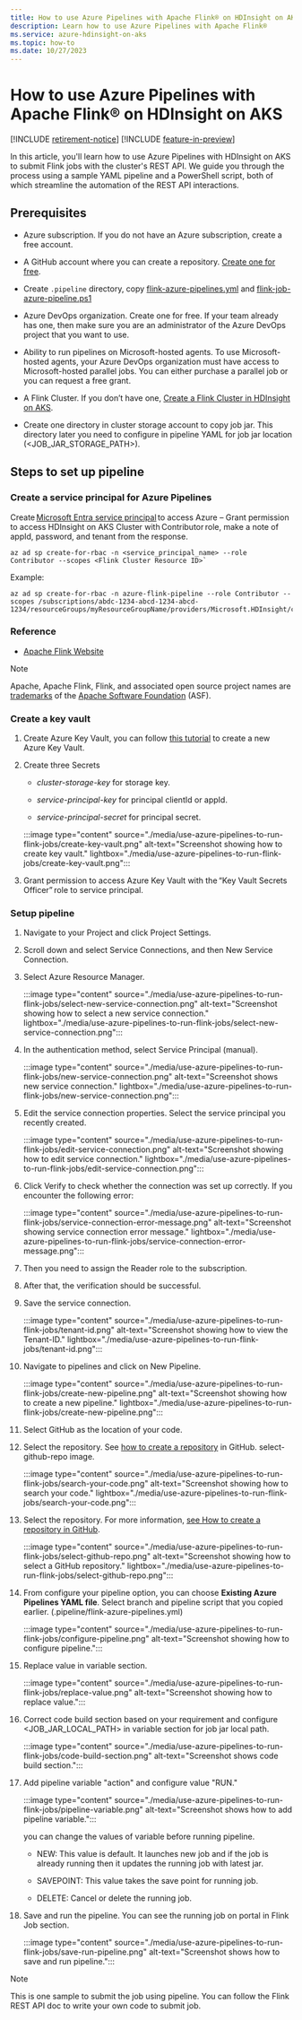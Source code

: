 ```yaml
---
title: How to use Azure Pipelines with Apache Flink® on HDInsight on AKS
description: Learn how to use Azure Pipelines with Apache Flink®
ms.service: azure-hdinsight-on-aks
ms.topic: how-to
ms.date: 10/27/2023
---
```


# How to use Azure Pipelines with Apache Flink® on HDInsight on AKS

[!INCLUDE [retirement-notice](../includes/retirement-notice.md)]
[!INCLUDE [feature-in-preview](../includes/feature-in-preview.md)]


In this article, you'll learn how to use Azure Pipelines with HDInsight on AKS to submit Flink jobs with the cluster's REST API. We guide you through the process using a sample YAML pipeline and a PowerShell script, both of which streamline the automation of the REST API interactions.


## Prerequisites

- Azure subscription. If you do not have an Azure subscription, create a free account.

- A GitHub account where you can create a repository. [Create one for free](https://azure.microsoft.com/free).

- Create `.pipeline` directory, copy [flink-azure-pipelines.yml](https://hdiconfigactions.blob.core.windows.net/hiloflinkblob/flink-azure-pipelines.yml) and [flink-job-azure-pipeline.ps1](https://hdiconfigactions.blob.core.windows.net/hiloflinkblob/flink-job-azure-pipeline.ps1)

- Azure DevOps organization. Create one for free. If your team already has one, then make sure you are an administrator of the Azure DevOps project that you want to use.

- Ability to run pipelines on Microsoft-hosted agents. To use Microsoft-hosted agents, your Azure DevOps organization must have access to Microsoft-hosted parallel jobs. You can either purchase a parallel job or you can request a free grant.

- A Flink Cluster. If you don’t have one, [Create a Flink Cluster in HDInsight on AKS](flink-create-cluster-portal.md).

- Create one directory in cluster storage account to copy job jar. This directory later you need to configure in pipeline YAML for job jar location (<JOB_JAR_STORAGE_PATH>).

## Steps to set up pipeline

### Create a service principal for Azure Pipelines

  Create [Microsoft Entra service principal](/cli/azure/ad/sp/) to access Azure – Grant permission to access HDInsight on AKS Cluster with Contributor role, make a note of appId, password, and tenant from the response.
  ```
  az ad sp create-for-rbac -n <service_principal_name> --role Contributor --scopes <Flink Cluster Resource ID>`
  ```
  
  Example:

  ```
  az ad sp create-for-rbac -n azure-flink-pipeline --role Contributor --scopes /subscriptions/abdc-1234-abcd-1234-abcd-1234/resourceGroups/myResourceGroupName/providers/Microsoft.HDInsight/clusterpools/hiloclusterpool/clusters/flinkcluster`
  ```

### Reference

- [Apache Flink Website](https://flink.apache.org/)

> [!NOTE]
> Apache, Apache Flink, Flink, and associated open source project names are [trademarks](../trademarks.md) of the [Apache Software Foundation](https://www.apache.org/) (ASF).


### Create a key vault

  1.   Create Azure Key Vault, you can follow [this tutorial](/azure/key-vault/general/quick-create-portal) to create a new Azure Key Vault.

  1. Create three Secrets

      -   *cluster-storage-key* for storage key.

      -   *service-principal-key* for principal clientId or appId.

      -   *service-principal-secret* for principal secret.

      :::image type="content" source="./media/use-azure-pipelines-to-run-flink-jobs/create-key-vault.png" alt-text="Screenshot showing how to create key vault." lightbox="./media/use-azure-pipelines-to-run-flink-jobs/create-key-vault.png":::

  1. Grant permission to access Azure Key Vault with the “Key Vault Secrets Officer” role to service principal.


### Setup pipeline

  1. Navigate to your Project and click Project Settings.

  1. Scroll down and select Service Connections, and then New Service Connection.

  1. Select Azure Resource Manager.

      :::image type="content" source="./media/use-azure-pipelines-to-run-flink-jobs/select-new-service-connection.png" alt-text="Screenshot showing how to select a new service connection." lightbox="./media/use-azure-pipelines-to-run-flink-jobs/select-new-service-connection.png":::

  1. In the authentication method, select Service Principal (manual).

      :::image type="content" source="./media/use-azure-pipelines-to-run-flink-jobs/new-service-connection.png" alt-text="Screenshot shows new service connection." lightbox="./media/use-azure-pipelines-to-run-flink-jobs/new-service-connection.png":::

  1. Edit the service connection properties. Select the service principal you recently created.

      :::image type="content" source="./media/use-azure-pipelines-to-run-flink-jobs/edit-service-connection.png" alt-text="Screenshot showing how to edit service connection." lightbox="./media/use-azure-pipelines-to-run-flink-jobs/edit-service-connection.png":::

  1. Click Verify to check whether the connection was set up correctly. If you encounter the following error:

      :::image type="content" source="./media/use-azure-pipelines-to-run-flink-jobs/service-connection-error-message.png" alt-text="Screenshot showing service connection error message." lightbox="./media/use-azure-pipelines-to-run-flink-jobs/service-connection-error-message.png":::
  
  1. Then you need to assign the Reader role to the subscription.

  1. After that, the verification should be successful.

  1. Save the service connection.

      :::image type="content" source="./media/use-azure-pipelines-to-run-flink-jobs/tenant-id.png" alt-text="Screenshot showing how to view the Tenant-ID." lightbox="./media/use-azure-pipelines-to-run-flink-jobs/tenant-id.png":::

  1. Navigate to pipelines and click on New Pipeline.

      :::image type="content" source="./media/use-azure-pipelines-to-run-flink-jobs/create-new-pipeline.png" alt-text="Screenshot showing how to create a new pipeline." lightbox="./media/use-azure-pipelines-to-run-flink-jobs/create-new-pipeline.png":::

  1. Select GitHub as the location of your code.

  1. Select the repository. See [how to create a repository](https://docs.github.com/en/repositories/creating-and-managing-repositories/creating-a-new-repository) in GitHub. select-github-repo image.

      :::image type="content" source="./media/use-azure-pipelines-to-run-flink-jobs/search-your-code.png" alt-text="Screenshot showing how to search your code." lightbox="./media/use-azure-pipelines-to-run-flink-jobs/search-your-code.png":::
  

  1. Select the repository. For more information, [see How to create a repository in GitHub](https://docs.github.com/repositories/creating-and-managing-repositories/creating-a-new-repository).

      :::image type="content" source="./media/use-azure-pipelines-to-run-flink-jobs/select-github-repo.png" alt-text="Screenshot showing how to select a GitHub repository." lightbox="./media/use-azure-pipelines-to-run-flink-jobs/select-github-repo.png":::
   
  1. From configure your pipeline option, you can choose **Existing Azure Pipelines YAML file**. Select branch and pipeline script that you copied earlier. (.pipeline/flink-azure-pipelines.yml)

      :::image type="content" source="./media/use-azure-pipelines-to-run-flink-jobs/configure-pipeline.png" alt-text="Screenshot showing how to configure pipeline.":::

  1. Replace value in variable section.

      :::image type="content" source="./media/use-azure-pipelines-to-run-flink-jobs/replace-value.png" alt-text="Screenshot showing how to replace value.":::

  1. Correct code build section based on your requirement and configure <JOB_JAR_LOCAL_PATH> in variable section for job jar local path.

      :::image type="content" source="./media/use-azure-pipelines-to-run-flink-jobs/code-build-section.png" alt-text="Screenshot shows code build section.":::

  1. Add pipeline variable "action" and configure value "RUN."

      :::image type="content" source="./media/use-azure-pipelines-to-run-flink-jobs/pipeline-variable.png" alt-text="Screenshot shows how to add pipeline variable.":::

      you can change the values of variable before running pipeline. 

      -   NEW: This value is default. It launches new job and if the job is already running then it updates the running job with latest jar.

      -   SAVEPOINT: This value takes the save point for running job.

      -   DELETE: Cancel or delete the running job.

  1. Save and run the pipeline. You can see the running job on portal in Flink Job section.
  
      :::image type="content" source="./media/use-azure-pipelines-to-run-flink-jobs/save-run-pipeline.png" alt-text="Screenshot shows how to save and run pipeline.":::


> [!NOTE]
> This is one sample to submit the job using pipeline. You can follow the Flink REST API doc to write your own code to submit job.
